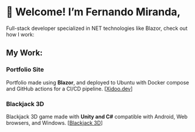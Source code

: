 # 👋 Welcome! I’m Fernando Miranda,

Full-stack developer specialized in NET technologies like Blazor, check out how I work:

## My Work:

### Portfolio Site

Portfolio made using **Blazor**, and deployed to Ubuntu with Docker compose and GitHub actions for a CI/CD pipeline.
[[Xidoo.dev](https://xidoo.dev)]

### Blackjack 3D

Blackjack 3D game made with **Unity and C#** compatible with Android, Web browsers, and Windows.
[[Blackjack 3D](https://play.unity.com/en/games/c82b56b8-952c-4cb1-a42b-bfafc378e3e4/fire-blackjack)]
